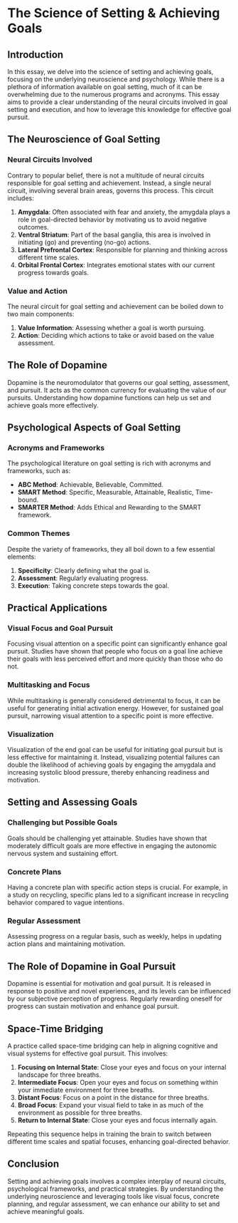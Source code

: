 # The Science of Setting & Achieving Goals

## Introduction

In this essay, we delve into the science of setting and achieving goals, focusing on the underlying neuroscience and psychology. While there is a plethora of information available on goal setting, much of it can be overwhelming due to the numerous programs and acronyms. This essay aims to provide a clear understanding of the neural circuits involved in goal setting and execution, and how to leverage this knowledge for effective goal pursuit.

## The Neuroscience of Goal Setting

### Neural Circuits Involved

Contrary to popular belief, there is not a multitude of neural circuits responsible for goal setting and achievement. Instead, a single neural circuit, involving several brain areas, governs this process. This circuit includes:

1. **Amygdala**: Often associated with fear and anxiety, the amygdala plays a role in goal-directed behavior by motivating us to avoid negative outcomes.
2. **Ventral Striatum**: Part of the basal ganglia, this area is involved in initiating (go) and preventing (no-go) actions.
3. **Lateral Prefrontal Cortex**: Responsible for planning and thinking across different time scales.
4. **Orbital Frontal Cortex**: Integrates emotional states with our current progress towards goals.

### Value and Action

The neural circuit for goal setting and achievement can be boiled down to two main components:

1. **Value Information**: Assessing whether a goal is worth pursuing.
2. **Action**: Deciding which actions to take or avoid based on the value assessment.

## The Role of Dopamine

Dopamine is the neuromodulator that governs our goal setting, assessment, and pursuit. It acts as the common currency for evaluating the value of our pursuits. Understanding how dopamine functions can help us set and achieve goals more effectively.

## Psychological Aspects of Goal Setting

### Acronyms and Frameworks

The psychological literature on goal setting is rich with acronyms and frameworks, such as:

- **ABC Method**: Achievable, Believable, Committed.
- **SMART Method**: Specific, Measurable, Attainable, Realistic, Time-bound.
- **SMARTER Method**: Adds Ethical and Rewarding to the SMART framework.

### Common Themes

Despite the variety of frameworks, they all boil down to a few essential elements:

1. **Specificity**: Clearly defining what the goal is.
2. **Assessment**: Regularly evaluating progress.
3. **Execution**: Taking concrete steps towards the goal.

## Practical Applications

### Visual Focus and Goal Pursuit

Focusing visual attention on a specific point can significantly enhance goal pursuit. Studies have shown that people who focus on a goal line achieve their goals with less perceived effort and more quickly than those who do not.

### Multitasking and Focus

While multitasking is generally considered detrimental to focus, it can be useful for generating initial activation energy. However, for sustained goal pursuit, narrowing visual attention to a specific point is more effective.

### Visualization

Visualization of the end goal can be useful for initiating goal pursuit but is less effective for maintaining it. Instead, visualizing potential failures can double the likelihood of achieving goals by engaging the amygdala and increasing systolic blood pressure, thereby enhancing readiness and motivation.

## Setting and Assessing Goals

### Challenging but Possible Goals

Goals should be challenging yet attainable. Studies have shown that moderately difficult goals are more effective in engaging the autonomic nervous system and sustaining effort.

### Concrete Plans

Having a concrete plan with specific action steps is crucial. For example, in a study on recycling, specific plans led to a significant increase in recycling behavior compared to vague intentions.

### Regular Assessment

Assessing progress on a regular basis, such as weekly, helps in updating action plans and maintaining motivation.

## The Role of Dopamine in Goal Pursuit

Dopamine is essential for motivation and goal pursuit. It is released in response to positive and novel experiences, and its levels can be influenced by our subjective perception of progress. Regularly rewarding oneself for progress can sustain motivation and enhance goal pursuit.

## Space-Time Bridging

A practice called space-time bridging can help in aligning cognitive and visual systems for effective goal pursuit. This involves:

1. **Focusing on Internal State**: Close your eyes and focus on your internal landscape for three breaths.
2. **Intermediate Focus**: Open your eyes and focus on something within your immediate environment for three breaths.
3. **Distant Focus**: Focus on a point in the distance for three breaths.
4. **Broad Focus**: Expand your visual field to take in as much of the environment as possible for three breaths.
5. **Return to Internal State**: Close your eyes and focus internally again.

Repeating this sequence helps in training the brain to switch between different time scales and spatial focuses, enhancing goal-directed behavior.

## Conclusion

Setting and achieving goals involves a complex interplay of neural circuits, psychological frameworks, and practical strategies. By understanding the underlying neuroscience and leveraging tools like visual focus, concrete planning, and regular assessment, we can enhance our ability to set and achieve meaningful goals.